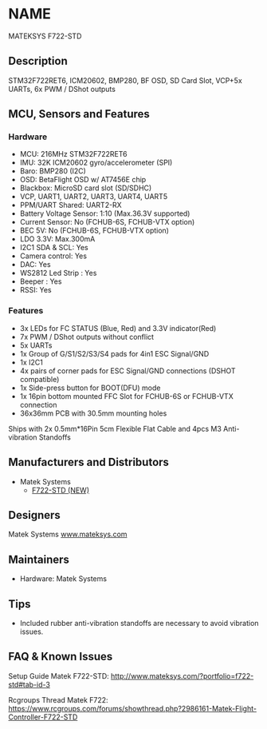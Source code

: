 # NAME

MATEKSYS F722-STD

## Description

STM32F722RET6, ICM20602, BMP280, BF OSD, SD Card Slot, VCP+5x UARTs, 6x PWM / DShot outputs

## MCU, Sensors and Features

### Hardware

- MCU: 216MHz STM32F722RET6
- IMU: 32K ICM20602 gyro/accelerometer (SPI)
- Baro: BMP280 (I2C)
- OSD: BetaFlight OSD w/ AT7456E chip
- Blackbox: MicroSD card slot (SD/SDHC)
- VCP, UART1, UART2, UART3, UART4, UART5
- PPM/UART Shared: UART2-RX
- Battery Voltage Sensor: 1:10 (Max.36.3V supported)
- Current Sensor: No (FCHUB-6S, FCHUB-VTX option)
- BEC 5V: No (FCHUB-6S, FCHUB-VTX option)
- LDO 3.3V: Max.300mA
- I2C1 SDA & SCL: Yes
- Camera control: Yes
- DAC: Yes
- WS2812 Led Strip : Yes
- Beeper : Yes
- RSSI: Yes

### Features

- 3x LEDs for FC STATUS (Blue, Red) and 3.3V indicator(Red)
- 7x PWM / DShot outputs without conflict
- 5x UARTs
- 1x Group of G/S1/S2/S3/S4 pads for 4in1 ESC Signal/GND
- 1x I2C1
- 4x pairs of corner pads for ESC Signal/GND connections (DSHOT compatible)
- 1x Side-press button for BOOT(DFU) mode
- 1x 16pin bottom mounted FFC Slot for FCHUB-6S or FCHUB-VTX connection
- 36x36mm PCB with 30.5mm mounting holes

Ships with 2x 0.5mm\*16Pin 5cm Flexible Flat Cable and 4pcs M3 Anti-vibration Standoffs

## Manufacturers and Distributors

- Matek Systems
  - [F722-STD (NEW)](http://www.mateksys.com/?portfolio=f722-std)

## Designers

Matek Systems www.mateksys.com

## Maintainers

- Hardware: Matek Systems

## Tips

- Included rubber anti-vibration standoffs are necessary to avoid vibration issues.

## FAQ & Known Issues

Setup Guide Matek F722-STD: http://www.mateksys.com/?portfolio=f722-std#tab-id-3

Rcgroups Thread Matek F722: https://www.rcgroups.com/forums/showthread.php?2986161-Matek-Flight-Controller-F722-STD

